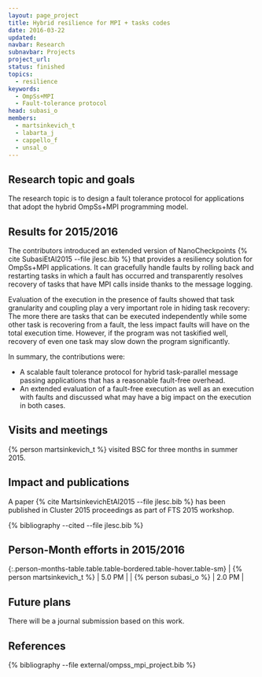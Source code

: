 ```yaml
---
layout: page_project
title: Hybrid resilience for MPI + tasks codes
date: 2016-03-22
updated:
navbar: Research
subnavbar: Projects
project_url:
status: finished
topics: 
  - resilience
keywords: 
  - OmpSs+MPI
  - Fault-tolerance protocol
head: subasi_o
members: 
  - martsinkevich_t
  - labarta_j
  - cappello_f
  - unsal_o
---
```


## Research topic and goals

The research topic is to design a fault tolerance protocol for applications that adopt the hybrid OmpSs+MPI programming model.

## Results for 2015/2016

The contributors introduced an extended version of NanoCheckpoints {% cite SubasiEtAl2015 --file jlesc.bib %} that provides a resiliency solution for
OmpSs+MPI applications. 
It can gracefully handle faults by rolling back and restarting tasks in which a fault has occurred and transparently resolves recovery of tasks that have MPI calls inside thanks to the message logging.

Evaluation of the execution in the presence of faults showed that task granularity and coupling play a very important role in hiding task recovery: The more there are tasks that can be executed independently while some other task is recovering from a fault, the less impact faults will have on the total execution time. 
However, if the program was not taskified well, recovery of even one task may slow down the program significantly.

In summary, the contributions were: 

* A scalable fault tolerance protocol for hybrid task-parallel message passing applications that has a reasonable fault-free overhead.
* An extended evaluation of a fault-free execution as well as an execution with faults and discussed what may have a big impact on the execution in both cases.

## Visits and meetings

{% person martsinkevich_t %} visited BSC for three months in summer 2015.

## Impact and publications

A paper {% cite MartsinkevichEtAl2015 --file jlesc.bib %} has been published in Cluster 2015 proceedings as part of FTS 2015 workshop.

{% bibliography --cited --file jlesc.bib %}


## Person-Month efforts in 2015/2016

{:.person-months-table.table.table-bordered.table-hover.table-sm}
| {% person martsinkevich_t %} | 5.0 PM |
| {% person subasi_o %} | 2.0 PM |

## Future plans

There will be a journal submission based on this work.

## References

{% bibliography --file external/ompss_mpi_project.bib %}
